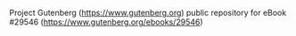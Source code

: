 Project Gutenberg (https://www.gutenberg.org) public repository for eBook #29546 (https://www.gutenberg.org/ebooks/29546)

